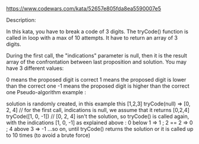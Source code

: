 https://www.codewars.com/kata/52657e805fda8ea5590007e5

Description:

In this kata, you have to break a code of 3 digits. The tryCode() function is called in loop with a max of 10 attempts. It have to return an array of 3 digits.

During the first call, the "indications" parameter is null, then it is the result array of the confrontation between last proposition and solution. You may have 3 different values:

0 means the proposed digit is correct
1 means the proposed digit is lower than the correct one
-1 means the proposed digit is higher than the correct one
Pseudo-algorithm example :

solution is randomly created, in this example this [1,2,3]
tryCode(null) => [0, 2, 4] // for the first call, indications is null, we assume that it returns [0,2,4]
tryCode([1, 0, -1]) // [0, 2, 4] isn't the solution, so tryCode() is called again, with the indications [1, 0, -1] as explained above : 0 below 1 => 1 ; 2 == 2 => 0 ; 4 above 3 => -1
...so on, until tryCode() returns the solution or it is called up to 10 times (to avoid a brute force)